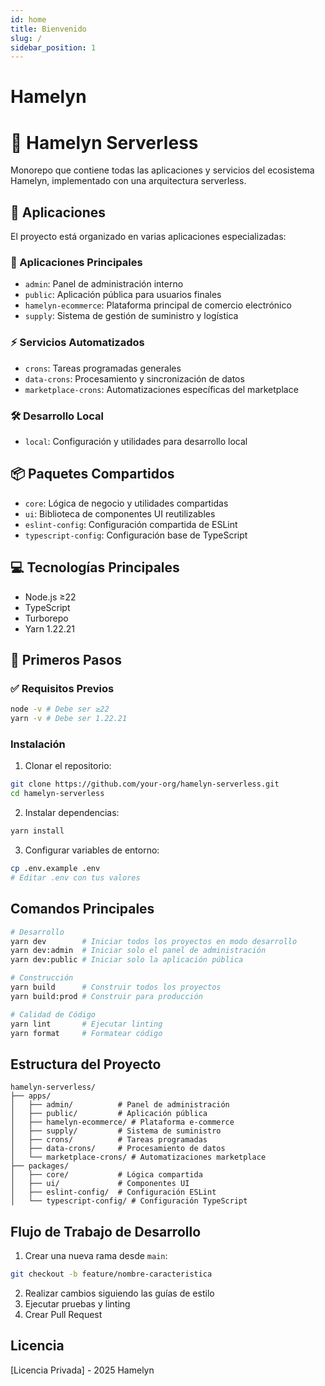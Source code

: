 ```yaml
---
id: home
title: Bienvenido
slug: /
sidebar_position: 1
---
```


# Hamelyn

# 🌿 Hamelyn Serverless

Monorepo que contiene todas las aplicaciones y servicios del ecosistema Hamelyn, implementado con una arquitectura serverless.

## 🚀 Aplicaciones

El proyecto está organizado en varias aplicaciones especializadas:

### 💼 Aplicaciones Principales

- `admin`: Panel de administración interno
- `public`: Aplicación pública para usuarios finales
- `hamelyn-ecommerce`: Plataforma principal de comercio electrónico
- `supply`: Sistema de gestión de suministro y logística

### ⚡ Servicios Automatizados

- `crons`: Tareas programadas generales
- `data-crons`: Procesamiento y sincronización de datos
- `marketplace-crons`: Automatizaciones específicas del marketplace

### 🛠️ Desarrollo Local

- `local`: Configuración y utilidades para desarrollo local

## 📦 Paquetes Compartidos

- `core`: Lógica de negocio y utilidades compartidas
- `ui`: Biblioteca de componentes UI reutilizables
- `eslint-config`: Configuración compartida de ESLint
- `typescript-config`: Configuración base de TypeScript

## 💻 Tecnologías Principales

- Node.js ≥22
- TypeScript
- Turborepo
- Yarn 1.22.21

## 🏁 Primeros Pasos

### ✅ Requisitos Previos

```bash
node -v # Debe ser ≥22
yarn -v # Debe ser 1.22.21
```

### Instalación

1. Clonar el repositorio:

```bash
git clone https://github.com/your-org/hamelyn-serverless.git
cd hamelyn-serverless
```

2. Instalar dependencias:

```bash
yarn install
```

3. Configurar variables de entorno:

```bash
cp .env.example .env
# Editar .env con tus valores
```

## Comandos Principales

```bash
# Desarrollo
yarn dev        # Iniciar todos los proyectos en modo desarrollo
yarn dev:admin  # Iniciar solo el panel de administración
yarn dev:public # Iniciar solo la aplicación pública

# Construcción
yarn build      # Construir todos los proyectos
yarn build:prod # Construir para producción

# Calidad de Código
yarn lint       # Ejecutar linting
yarn format     # Formatear código
```

## Estructura del Proyecto

```
hamelyn-serverless/
├── apps/
│   ├── admin/          # Panel de administración
│   ├── public/         # Aplicación pública
│   ├── hamelyn-ecommerce/ # Plataforma e-commerce
│   ├── supply/         # Sistema de suministro
│   ├── crons/          # Tareas programadas
│   ├── data-crons/     # Procesamiento de datos
│   └── marketplace-crons/ # Automatizaciones marketplace
├── packages/
│   ├── core/           # Lógica compartida
│   ├── ui/             # Componentes UI
│   ├── eslint-config/  # Configuración ESLint
│   └── typescript-config/ # Configuración TypeScript
```

## Flujo de Trabajo de Desarrollo

1. Crear una nueva rama desde `main`:

```bash
git checkout -b feature/nombre-caracteristica
```

2. Realizar cambios siguiendo las guías de estilo
3. Ejecutar pruebas y linting
4. Crear Pull Request

## Licencia

[Licencia Privada] - 2025 Hamelyn